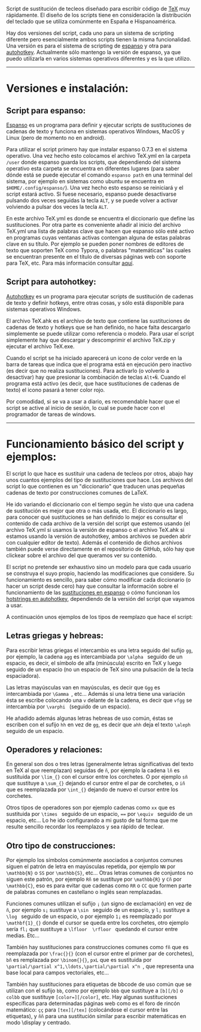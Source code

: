 Script de sustitución de tecleos diseñado para escribir código de [TeX](https://es.wikipedia.org/wiki/TeX) muy rápidamente. El diseño de los scripts tiene en consideración la distribución del teclado que se utiliza comúnmente en España e Hispanoamérica. 

Hay dos versiones del script, cada uno para un sistema de scripting diferente pero esencialmente ambos scripts tienen la misma funcionalidad. Una versión es para el sistema de scripting de [espanso](https://espanso.org/) y otra para [autohotkey](https://www.autohotkey.com/). Actualmente sólo mantengo la versión de espanso, ya que puedo utilizarla en varios sistemas operativos diferentes y es la que utilizo.

***

# Versiones e instalación:

## Script para espanso:

[Espanso](https://espanso.org/) es un programa para definir y ejecutar scripts de sustituciones de cadenas de texto y funciona en sistemas operativos Windows, MacOS y Linux (pero de momento no en android). 

Para utilizar el script primero hay que instalar espanso 0.7.3 en el sistema operativo. Una vez hecho esto colocamos el archivo TeX.yml en la carpeta `/user` donde espanso guarda los scripts, que dependiendo del sistema operativo esta carpeta se encuentra en diferentes lugares (para saber dónde está se puede ejecutar el comando `espanso path` en una terminal del sistema, por ejemplo en sistemas como ubuntu se encuentra en `$HOME/.config/espanso/`). Una vez hecho esto espanso se reiniciará y el script estará activo. Si fuese necesario, espanso puede desactivarse pulsando dos veces seguidas la tecla `ALT`, y se puede volver a activar volviendo a pulsar dos veces la tecla `ALT`.

En este archivo TeX.yml es donde se encuentra el diccionario que define las sustituciones. Por otra parte es conveniente añadir al inicio del archivo TeX.yml una lista de palabras clave que hacen que espanso sólo esté activo en programas cuyas ventanas activas contengan alguna de estas palabras clave en su título. Por ejemplo se pueden poner nombres de editores de texto que soporten TeX como Typora, o palabras "matemáticas" las cuales se encuentran presente en el título de diversas páginas web con soporte para TeX, etc. Para más información consultar [aquí](https://espanso.org/docs/legacy/configuration/#application-specific-configurations).

## Script para autohotkey:

[Autohotkey](https://www.autohotkey.com/) es un programa para ejecutar scripts de sustitución de cadenas de texto y definir hotkeys, entre otras cosas, y sólo está disponible para sistemas operativos Windows.

El archivo TeX.ahk es el archivo de texto que contiene las sustituciones de cadenas de texto y hotkeys que se han definido, no hace falta descargarlo simplemente se puede utilizar como referencia o modelo. Para usar el script simplemente hay que descargar y descomprimir el archivo TeX.zip y ejecutar el archivo TeX.exe.

Cuando el script se ha iniciado aparecerá un icono de color verde en la barra de tareas que indica que el programa está en ejecución pero inactivo (es decir que no realiza sustituciones). Para activarlo (o volverlo a desactivar) hay que presionar la combinación de teclas `Alt+Ñ`. Cuando el programa está activo (es decir, que hace sustituciones de cadenas de texto) el icono pasará a tener color rojo.

Por comodidad, si se va a usar a diario, es recomendable hacer que el script se active al inicio de sesión, lo cual se puede hacer con el programador de tareas de windows.

***

# Funcionamiento básico del script y ejemplos:

El script lo que hace es sustituir una cadena de tecleos por otros, abajo hay unos cuantos ejemplos del tipo de sustituciones que hace. Los archivos del script lo que contienen es un "diccionario" que traducen unas pequeñas cadenas de texto por construcciones comunes de LaTeX.

He ido variando el diccionario con el tiempo según he visto que una cadena de sustitución es mejor que otra o más usada, etc. El diccionario es largo, para conocer qué sustituciones se han definido lo mejor es consultar el contenido de cada archivo de la versión del script que estemos usando (el archivo TeX.yml si usamos la versión de espanso o el archivo TeX.ahk si estamos usando la versión de autohotkey, ambos archivos se pueden abrir con cualquier editor de texto). Además el contenido de dichos archivos también puede verse directamente en el repositorio de GitHub, sólo hay que clickear sobre el archivo del que queramos ver su contenido.

El script no pretende ser exhaustivo sino un modelo para que cada usuario se construya el suyo propio, haciendo las modificaciones que considere. Su funcionamiento es sencillo, para saber cómo modificar cada diccionario (o hacer un script desde cero) hay que consultar la información sobre el funcionamiento de las [sustituciones en espanso](https://espanso.org/docs/legacy/matches/) o cómo funcionan los [hotstrings en autohotkey](https://lexikos.github.io/v2/docs/Hotstrings.htm), dependiendo de la versión del script que vayamos a usar.

A continuación unos ejemplos de los tipos de reemplazo que hace el script:

## Letras griegas y hebreas:

Para escribir letras griegas el intercambio es una letra seguido del sufijo `gg`, por ejemplo, la cadena `agg` es intercambiada por `\alpha ` seguido de un espacio, es decir, el símbolo de alfa (minúscula) escrito en TeX y luego seguido de un espacio (no un espacio de TeX sino una pulsación de la tecla espaciadora).

Las letras mayúsculas van en mayúsculas, es decir que `Ggg` es intercambiada por `\Gamma `, etc... Además si una letra tiene una variación ésta se escribe colocando una `v` delante de la cadena, es decir que `vfgg` se intercambia por `\varphi ` (seguido de un espacio).

He añadido además algunas letras hebreas de uso común, éstas se escriben con el sufijo `hh` en vez de `gg`, es decir que `ahh` deja el texto `\aleph ` seguido de un espacio.

## Operadores y relaciones:

En general son dos o tres letras (generalmente letras significativas del texto en TeX al que reemplazan) seguidas de `ñ`, por ejemplo la cadena `lñ` es sustituida por `\lim_{}` con el cursor entre los corchetes. O por ejemplo `sñ` que sustituye a `\sum_{}` dejando el cursor entre el par de corchetes, o `iñ` que es reemplazada por `\int_{}` dejando de nuevo el cursor entre los corchetes.

Otros tipos de operadores son por ejemplo cadenas como `xx` que es sustituida por `\times ` seguido de un espacio, `==` por `\equiv ` seguido de un espacio, etc... Lo he ido configurando a mi gusto de tal forma que me resulte sencillo recordar los reemplazos y sea rápido de teclear.

## Otro tipo de construcciones:

Por ejemplo los símbolos comúnmente asociados a conjuntos comunes siguen el patrón de letra en mayúsculas repetida, por ejemplo `NN` por `\mathbb{N}` o `SS` por `\mathbb{S}`, etc... Otras letras comunes de conjuntos no siguen este patrón, por ejemplo `Rñ` se sustituye por `\mathbb{R}` y `Cñ` por `\mathbb{C}`, eso es para evitar que cadenas como `RR` o `CC` que formen parte de palabras comunes en castellano o inglés sean remplazadas.

Funciones comunes utilizan el sufijo `¡` (un signo de exclamación) en vez de `ñ`, por ejemplo `s¡` sustituye a `\sin ` seguido de un espacio, y `l¡` sustituye a `\log ` seguido de un espacio, o por ejemplo `1¡` es reemplazado por `\mathbf{1}_{}` donde el cursor se queda entre los corchetes, otro ejemplo sería `fl¡` que sustituye a `\lfloor  \rfloor ` quedando el cursor entre medias. Etc...

También hay sustituciones para construcciones comunes como `fñ` que es reemplazada por `\frac{}{}` (con el cursor entre el primer par de corchetes), `bñ` es remplazada por `\binom{}{}`, `pxL` que es sustituida por `\partial/\partial x^1,\ldots,\partial/\partial x^n `, que representa una base local para campos vectoriales, etc...

También hay sustituciones para etiquetas de bbcode de uso común que se utilizan con el sufijo `bb`, como por ejemplo `bbb` que sustituye a `[b][/b]` o `colbb` que sustituye `[color=][/color]`, etc. Hay algunas sustituciones específicas para determinadas páginas web como es el foro de rincón matemático: `çç` para `[tex][/tex]` (colocándose el cursor entre las etiquetas), y `ññ` para una sustitución similar para escribir matemáticas en modo \display y centrado.

